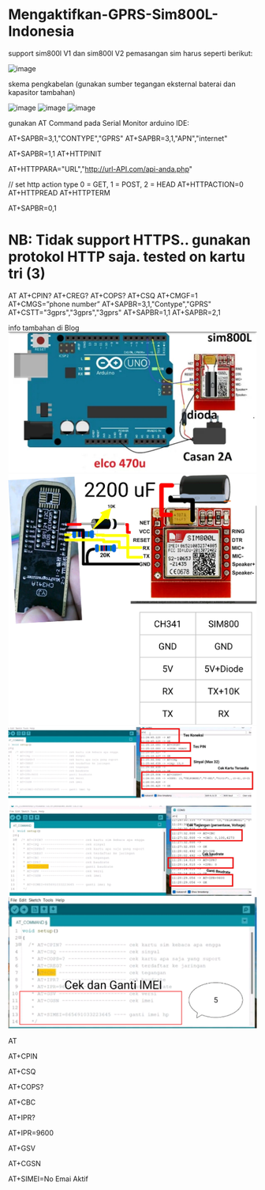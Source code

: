 # Mengaktifkan-GPRS-Sim800L-Indonesia
support sim800l V1 dan sim800l V2
pemasangan sim harus seperti berikut:

![image](https://user-images.githubusercontent.com/83158809/147747798-1d0c9b90-28c2-4ad1-b836-2ac97f0a1b0e.png)

skema pengkabelan (gunakan sumber tegangan eksternal baterai dan kapasitor tambahan)

![image](https://user-images.githubusercontent.com/83158809/147747862-718e2ea2-6c40-4813-b76f-28f66ae979a2.png)
![image](https://user-images.githubusercontent.com/83158809/147748048-f9d19a72-1cb8-4b6e-9243-14da14aedf53.png)
![image](https://user-images.githubusercontent.com/83158809/147748088-9ce74c4b-4f6c-4cb3-be08-165b85b57256.png)


gunakan AT Command pada Serial Monitor arduino IDE:

AT+SAPBR=3,1,"CONTYPE","GPRS"
AT+SAPBR=3,1,"APN","internet"

AT+SAPBR=1,1
AT+HTTPINIT

AT+HTTPPARA="URL","http://url-API.com/api-anda.php"

// set http action type 0 = GET, 1 = POST, 2 = HEAD
AT+HTTPACTION=0
AT+HTTPREAD
AT+HTTPTERM

AT+SAPBR=0,1

NB: Tidak support HTTPS.. gunakan protokol HTTP saja. tested on kartu tri (3)
==============================================================================================
AT
AT+CPIN?
AT+CREG?
AT+COPS?
AT+CSQ
AT+CMGF=1
AT+CMGS=”phone number”
AT+SAPBR=3,1,"Contype","GPRS" 
AT+CSTT="3gprs","3gprs","3gprs"
AT+SAPBR=1,1 
AT+SAPBR=2,1

info tambahan di Blog
![image](https://github.com/ibrohim300/Mengaktifkan-GPRS-Sim800L-Indonesia/blob/48edb3b7e818722454bb8e6248cbca7a4a345dc6/IMG_20230728_093435.jpg)
![image](https://github.com/ibrohim300/Mengaktifkan-GPRS-Sim800L-Indonesia/blob/ffd35b3190453a71993b10c000e151fb18020f59/DrawNote_20230728110647185.jpg)
![image](https://github.com/ibrohim300/Mengaktifkan-GPRS-Sim800L-Indonesia/blob/ffd35b3190453a71993b10c000e151fb18020f59/DrawNote_20230728103226199.jpg)
![image](https://github.com/ibrohim300/Mengaktifkan-GPRS-Sim800L-Indonesia/blob/ffd35b3190453a71993b10c000e151fb18020f59/DrawNote_20230728103240181.jpg)

AT

AT+CPIN

AT+CSQ

AT+COPS?

AT+CBC

AT+IPR?

AT+IPR=9600

AT+GSV

AT+CGSN

AT+SIMEI=No Emai Aktif
